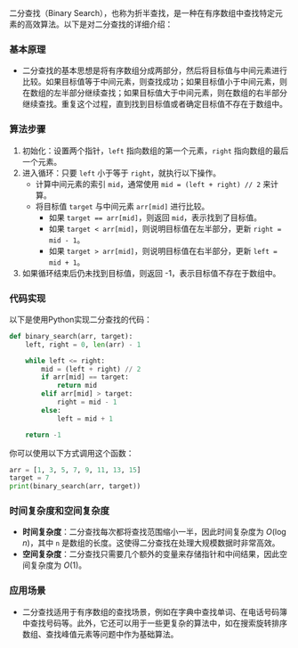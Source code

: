 二分查找（Binary Search），也称为折半查找，是一种在有序数组中查找特定元素的高效算法。以下是对二分查找的详细介绍：

### 基本原理
- 二分查找的基本思想是将有序数组分成两部分，然后将目标值与中间元素进行比较。如果目标值等于中间元素，则查找成功；如果目标值小于中间元素，则在数组的左半部分继续查找；如果目标值大于中间元素，则在数组的右半部分继续查找。重复这个过程，直到找到目标值或者确定目标值不存在于数组中。

### 算法步骤
1. 初始化：设置两个指针，`left` 指向数组的第一个元素，`right` 指向数组的最后一个元素。
2. 进入循环：只要 `left` 小于等于 `right`，就执行以下操作。
    - 计算中间元素的索引 `mid`，通常使用 `mid = (left + right) // 2` 来计算。
    - 将目标值 `target` 与中间元素 `arr[mid]` 进行比较。
        - 如果 `target == arr[mid]`，则返回 `mid`，表示找到了目标值。
        - 如果 `target < arr[mid]`，则说明目标值在左半部分，更新 `right = mid - 1`。
        - 如果 `target > arr[mid]`，则说明目标值在右半部分，更新 `left = mid + 1`。
3. 如果循环结束后仍未找到目标值，则返回 -1，表示目标值不存在于数组中。

### 代码实现
以下是使用Python实现二分查找的代码：
```python
def binary_search(arr, target):
    left, right = 0, len(arr) - 1

    while left <= right:
        mid = (left + right) // 2
        if arr[mid] == target:
            return mid
        elif arr[mid] > target:
            right = mid - 1
        else:
            left = mid + 1

    return -1
```

你可以使用以下方式调用这个函数：
```python
arr = [1, 3, 5, 7, 9, 11, 13, 15]
target = 7
print(binary_search(arr, target))  
```

### 时间复杂度和空间复杂度
- **时间复杂度**：二分查找每次都将查找范围缩小一半，因此时间复杂度为 $O(\log n)$，其中 `n` 是数组的长度。这使得二分查找在处理大规模数据时非常高效。
- **空间复杂度**：二分查找只需要几个额外的变量来存储指针和中间结果，因此空间复杂度为 $O(1)$。

### 应用场景
- 二分查找适用于有序数组的查找场景，例如在字典中查找单词、在电话号码簿中查找号码等。此外，它还可以用于一些更复杂的算法中，如在搜索旋转排序数组、查找峰值元素等问题中作为基础算法。